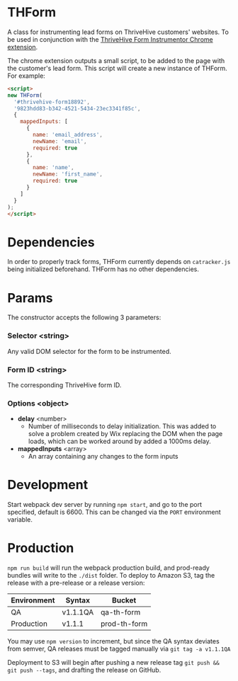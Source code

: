 # THForm

A class for instrumenting lead forms on ThriveHive customers' websites. To be used in conjunction
with the [ThriveHive Form Instrumentor Chrome extension](https://github.com/propelmarketing/form-instrumentor).

The chrome extension outputs a small script, to be added to the page with the customer's lead form. This script will create a new instance of THForm. For example:

```html
<script>
new THForm(
  '#thrivehive-form18892',
  '9823hdd83-b342-4521-5434-23ec3341f85c',
  {
    mappedInputs: [
      {
        name: 'email_address',
        newName: 'email',
        required: true
      },
      {
        name: 'name',
        newName: 'first_name',
        required: true
      }
    ]
  }
);
</script>
```

# Dependencies

In order to properly track forms, THForm currently depends on `catracker.js` being initialized beforehand. THForm has no other dependencies.

# Params

The constructor accepts the following 3 parameters:

### Selector \<string>

Any valid DOM selector for the form to be instrumented.

### Form ID \<string>

The corresponding ThriveHive form ID.

### Options \<object>

- **delay** \<number>
  - Number of milliseconds to delay initialization. This was added to solve a problem created by Wix replacing the DOM when the page loads, which can be worked around by added a 1000ms delay.
- **mappedInputs** \<array>
  - An array containing any changes to the form inputs

# Development

Start webpack dev server by running `npm start`, and go to the port specified, default is 6600. This
can be changed via the `PORT` environment variable.

# Production

`npm run build` will run the webpack production build, and prod-ready bundles will write to the `./dist` folder. To deploy to Amazon S3, tag the release with a pre-release or a release version:

| Environment | Syntax   | Bucket       |
|-------------|----------|--------------|
| QA          | v1.1.1QA | qa-th-form   |
| Production  | v1.1.1   | prod-th-form |

You may use `npm version` to increment, but since the QA syntax deviates from semver, QA releases must be tagged manually via `git tag -a v1.1.1QA`

Deployment to S3 will begin after pushing a new release tag `git push && git push --tags`, and drafting the release on GitHub.

